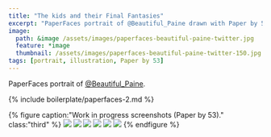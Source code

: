 ```yaml
---
title: "The kids and their Final Fantasies"
excerpt: "PaperFaces portrait of @Beautiful_Paine drawn with Paper by 53 on an iPad."
image: 
  path: &image /assets/images/paperfaces-beautiful-paine-twitter.jpg 
  feature: *image
  thumbnail: /assets/images/paperfaces-beautiful-paine-twitter-150.jpg
tags: [portrait, illustration, Paper by 53]
---
```


PaperFaces portrait of [@Beautiful_Paine](https://twitter.com/Beautiful_Paine).

{% include boilerplate/paperfaces-2.md %}

{% figure caption:"Work in progress screenshots (Paper by 53)." class:"third" %}
[![](/assets/images/paperfaces-beautiful-paine-process-1-600.jpg)](/assets/images/paperfaces-beautiful-paine-process-1-lg.jpg)
[![](/assets/images/paperfaces-beautiful-paine-process-2-600.jpg)](/assets/images/paperfaces-beautiful-paine-process-2-lg.jpg)
[![](/assets/images/paperfaces-beautiful-paine-process-3-600.jpg)](/assets/images/paperfaces-beautiful-paine-process-3-lg.jpg)
[![](/assets/images/paperfaces-beautiful-paine-process-4-600.jpg)](/assets/images/paperfaces-beautiful-paine-process-4-lg.jpg)
[![](/assets/images/paperfaces-beautiful-paine-process-5-600.jpg)](/assets/images/paperfaces-beautiful-paine-process-5-lg.jpg)
[![](/assets/images/paperfaces-beautiful-paine-process-6-600.jpg)](/assets/images/paperfaces-beautiful-paine-process-6-lg.jpg)
{% endfigure %}
